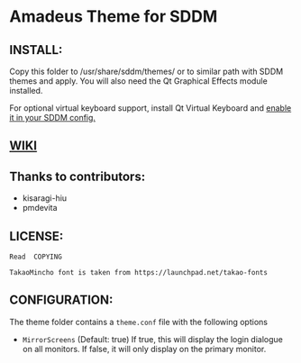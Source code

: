 # Amadeus Theme for SDDM

## INSTALL:
Copy this folder to /usr/share/sddm/themes/ or to similar path with SDDM themes and apply. You will also need the Qt Graphical Effects module installed.
	
For optional virtual keyboard support, install Qt Virtual Keyboard and [enable it in your SDDM config.](https://wiki.archlinux.org/index.php/SDDM#Enable_virtual_keyboard)

## [WIKI](https://github.com/Michal-Szczepaniak/sddm-theme-amadeus/wiki)

## Thanks to contributors:
* kisaragi-hiu
* pmdevita

## LICENSE:
	Read  COPYING

	TakaoMincho font is taken from https://launchpad.net/takao-fonts
	
## CONFIGURATION:

The theme folder contains a `theme.conf` file with the following options

- `MirrorScreens` (Default: true) If true, this will display the login dialogue on all monitors. If false, it will only display on the primary monitor.
